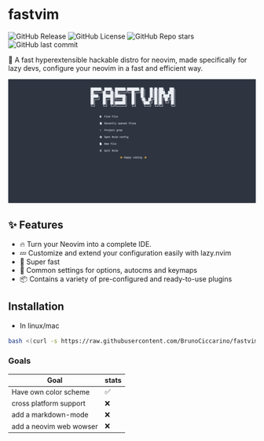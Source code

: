 # fastvim

![GitHub Release](https://img.shields.io/github/v/release/fastvim/fastvim?style=for-the-badge&color=%235e81ac) ![GitHub License](https://img.shields.io/github/license/fastvim/fastvim?style=for-the-badge&color=%23b48ead) ![GitHub Repo stars](https://img.shields.io/github/stars/fastvim/fastvim?style=for-the-badge&color=%23a3be8c) ![GitHub last commit](https://img.shields.io/github/last-commit/fastvim/fastvim?style=for-the-badge&color=%23bf616a)

🚀 A fast  hyperextensible hackable distro for neovim, made specifically for lazy devs, configure your neovim in a fast and efficient way.

![dashboard](./img/fastvim.nvim-theme.jpg)

## ✨ Features
- 🔥 Turn your Neovim into a complete IDE.
- 💤 Customize and extend your configuration easily with lazy.nvim
- 🚀 Super fast
- 🧹 Common settings for options, autocms and keymaps
- 📦 Contains a variety of pre-configured and ready-to-use plugins

## Installation

- In linux/mac

```bash
bash <(curl -s https://raw.githubusercontent.com/BrunoCiccarino/fastvim/main/install.sh)
```

### Goals

| **Goal** 	| stats 	| 
|-----------------	|------|
|  Have own color scheme               	|   ✅   	|   
|  cross platform support               	|   ❌  	|  
|  add a markdown-mode               	|   ❌  	| 
|  add a neovim web wowser               	|   ❌  	|
 
